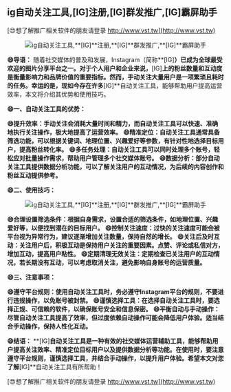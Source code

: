 ## **ig自动关注工具,**[IG]**注册,**[IG]**群发推广,**[IG]**霸屏助手**

[😍想了解推广相关软件的朋友请登录 http://www.vst.tw](http://www.vst.tw)

 <center><img src="https://vst.tw/MP4/tuiguang/png/5.png" alt="ig自动关注工具,**[IG]**注册,**[IG]**群发推广,**[IG]**霸屏助手"></center>

**😄导语：**
随着社交媒体的普及和发展，Instagram（简称**[IG]**）已成为全球最受欢迎的图片分享平台之一。对于个人用户和企业来说，**[IG]**上的粉丝数量和互动度是衡量影响力和品牌价值的重要指标。然而，手动关注大量用户是一项繁琐且耗时的任务。幸运的是，现如今存在许多**[IG]**自动关注工具，能够帮助用户提高运营效率，本文将介绍其优势和使用技巧。

**😄一、自动关注工具的优势：**

**😄提升效率：手动关注会消耗大量时间和精力，而自动关注工具可以快速、准确地执行关注操作，极大地提高了运营效率。**
**😄精准定位：自动关注工具通常具备筛选功能，可以根据关键词、地理位置、兴趣爱好等参数，有针对性地选择目标用户，提高粉丝转化率。**
**😄多任务处理：自动关注工具可以同时处理多个账号，轻松应对批量操作需求，帮助用户管理多个社交媒体账号。**
**😄数据分析：部分自动关注工具提供数据分析功能，可以了解关注用户的互动情况，为后续的内容创作和粉丝互动提供参考。**

**😄二、使用技巧：**

 <center><img src="https://vst.tw/MP4/tuiguang/png/0.png" alt="ig自动关注工具,**[IG]**注册,**[IG]**群发推广,**[IG]**霸屏助手"></center>

**😄合理设置筛选条件：根据自身需求，设置合适的筛选条件，如地理位置、兴趣爱好等，以便找到潜在的目标用户。**
**😄控制关注速度：过快的关注速度可能会被平台视为异常行为，建议逐渐增加关注数量，保持自然的增长。**
**😄关注后及时互动：关注用户后，积极互动是保持用户关注的重要因素。点赞、评论或私信对方，增加互动，提高用户粘性。**
**😄定期清理无效关注：定期检查已关注用户的互动情况，若长期没有互动，可以考虑取消关注，避免影响自身账号的运营质量。**

**😄三、注意事项：**

**😄遵守平台规则：使用自动关注工具时，务必遵守Instagram平台的规则，不要进行违规操作，以免账号被封禁。**
**😄谨慎选择工具：在选择自动关注工具时，要选择正规、可信赖的软件，以确保账号安全和信息保密。**
**😄平衡自动与手动操作：尽管自动关注工具提高了效率，但过度依赖自动操作可能会降低用户体验。适当结合手动操作，保持人性化互动。**

**😄结语：**
**[IG]**自动关注工具是一种有效的社交媒体运营辅助工具，能够帮助用户提高关注效率、精准定位目标用户以及提供数据分析等功能。在使用时，要注意遵守平台规则，谨慎选择工具，并结合手动操作，以提升用户体验。希望本文对您了解**[IG]**自动关注工具有所帮助！

[😍想了解推广相关软件的朋友请登录 http://www.vst.tw](http://www.vst.tw)




